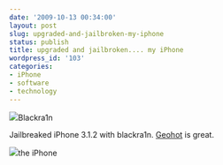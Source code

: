 ```yaml
---
date: '2009-10-13 00:34:00'
layout: post
slug: upgraded-and-jailbroken-my-iphone
status: publish
title: upgraded and jailbroken.... my iPhone
wordpress_id: '103'
categories:
- iPhone
- software
- technology
---
```


[![](http://3.bp.blogspot.com/_BQ0a8k-GX20/StN2-HzFhkI/AAAAAAAADC0/z88iXuPzins/s400/blackra1n.jpg)](http://3.bp.blogspot.com/_BQ0a8k-GX20/StN2-HzFhkI/AAAAAAAADC0/z88iXuPzins/s1600-h/blackra1n.jpg)Blackra1n  


Jailbreaked iPhone 3.1.2 with blackra1n. [Geohot](http://iphonejtag.blogspot.com/) is great.  
  


[![](http://1.bp.blogspot.com/_BQ0a8k-GX20/StN4NK-rTPI/AAAAAAAADC8/SNpN8hyKaug/s400/IMG_0883.jpg)](http://1.bp.blogspot.com/_BQ0a8k-GX20/StN4NK-rTPI/AAAAAAAADC8/SNpN8hyKaug/s1600-h/IMG_0883.jpg)the iPhone  


